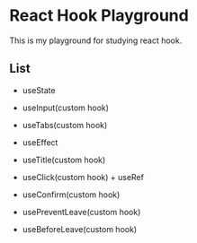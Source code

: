 # React Hook Playground

This is my playground for studying react hook.

## List

- useState

- useInput(custom hook)

- useTabs(custom hook)

- useEffect

- useTitle(custom hook)

- useClick(custom hook) + useRef

- useConfirm(custom hook)

- usePreventLeave(custom hook)

- useBeforeLeave(custom hook)
